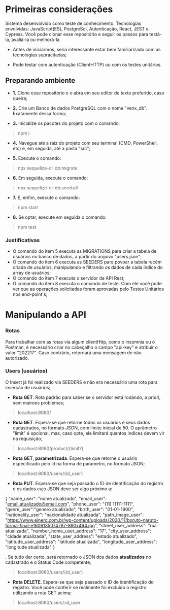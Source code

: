 # Primeiras considerações

Sistema desenvolvido como teste de conhecimento. Tecnologias envolvidas: JavaScript(ES), PostgreSql, Autenticação, React, JEST e Cypress. Você pode clonar esse repositório e seguir os passos para testá-la, avaliá-la ou melhorá-la.

- Antes de iniciarmos, seria interessante estar bem familiarizado com as tecnologias supracitadas;

- Pode testar com autenticação (ClientHTTP) ou com os testes unitários.

## Preparando ambiente

- __1.__ Clone esse repositório e o abra em seu editor de texto preferido, caso queira;

- __2.__ Crie um Banco de dados PostgreSQL com o nome "venx_db". Exatamente dessa forma;

- __3.__ Inicialize os pacotes do projeto com o comando:
>npm i

- __4.__ Navegue até a raíz do projeto com seu terminal (CMD, PowerShell, etc) e, em seguida, até a pasta "src";

- __5.__ Execute o comando: 
>npx sequelize-cli db:migrate

- __6.__ Em seguida, execute o comando: 
>npx sequelize-cli db:seed:all

- __7.__ E, enfim, execute o comando: 
>npm start

- __8.__ Se optar, execute em seguida o comando: 
>npm test

### Justificativas

- O comando do item 5 executa as MIGRATIONS para criar a tabela de usuários no banco de dados, a partir do arquivo "users.json";
- O comando do item 6 executa as SEEDERS para povoar a tabela recém criada de usuários, manipulando e filtrando os dados de cada índice do array de usuários;
- O comando do item 7 executa o servidor da API Rest;
- O comando do item 8 executa o comando de teste. Com ele você pode ver que as operações solicitadas foram aprovadas pelo Testes Unitários nos end-point's;

# Manipulando a API

### Rotas

Para trabalhar com as rotas via algum clientHttp, como o Insomnia ou o Postman, é necessário criar no cabeçalho o campo "api-key" e atribuir o valor "202217". Caso contrário, retornará uma mensagem de não autorizado.

### Users (usuários)

O Insert já foi realizado via SEEDERS e não era necessário uma rota para inserção de usuários;

- __Rota GET__. Rota padrão para saber se o servidor está rodando, a priori, sem mairoes problemas;
>localhost:8080/

- __Rota GET__. Espera-se que retorne todos os usuários e seus dados cadastrados, no formato JSON, com limite inicial de 50. O aprâmetro "limit" é opcional, mas, caso opte, ele limitará quantos indices devem vir na requisição;
>localhost:8080/product/{limit?}

- __Rota GET__, __parametrizada__. Espera-se que retorne o usuário especificado pelo id na forma de parametro, no formato JSON;
>localhost:8080/users/{id_user}

- __Rota PUT__. Espera-se que seja passado o ID de identificação do registro e os dados cujo JSON deve ser algo próximo a:

{
    "name_user": "nome atualizado",
    "email_user": "email.atualizado@email.com",
    "phone_user": "(11) 11111-1111",
    "genre_user":"genero atualizado",
    "birth_user": "01-01-1900",
    "nationality_user": "nacionalidade atualizada",
    "path_image_user": "https://www.einerd.com.br/wp-content/uploads/2020/11/boruto-naruto-forma-final-e1606135074767-890x464.jpg",
    "street_user_address": "rua atualizada",
    "number_home_user_address": "17",
    "city_user_address": "cidade atualizada",
    "state_user_address": "estado atualizado",
    "latitude_user_address": "latitude atualizada",
    "longitude_user_address": "longitude atualizada"
}

. Se tudo der certo, será retornado o JSON dos dados __atualizados__ no cadastrado e o Status Code competente;
>localhost:8080/users/{id_user}

- __Rota DELETE__. Espera-se que seja passado o ID de identificação do registro. Você pode conferir se realmente foi excluído o registro utilizando a rota GET acima;
>localhost:8080/users/:id_user
